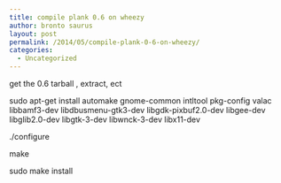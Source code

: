 ```yaml
---
title: compile plank 0.6 on wheezy
author: bronto saurus
layout: post
permalink: /2014/05/compile-plank-0-6-on-wheezy/
categories:
  - Uncategorized
---
```

get the 0.6 tarball , extract, ect

sudo apt-get install automake gnome-common intltool pkg-config valac libbamf3-dev libdbusmenu-gtk3-dev libgdk-pixbuf2.0-dev libgee-dev libglib2.0-dev libgtk-3-dev libwnck-3-dev libx11-dev 

./configure

make

sudo make install